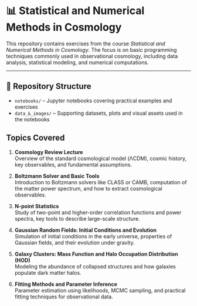 # 📊 Statistical and Numerical Methods in Cosmology

This repository contains exercises from the course *Statistical and Numerical Methods in Cosmology*. The focus is on basic programming techniques commonly used in observational cosmology, including data analysis, statistical modeling, and numerical computations.

---

## 📁 Repository Structure

- `notebooks/` – Jupyter notebooks covering practical examples and exercises  
- `data_&_images/` – Supporting datasets, plots and visual assets used in the notebooks  

## Topics Covered

1. **Cosmology Review Lecture**  
   Overview of the standard cosmological model (ΛCDM), cosmic history, key observables, and fundamental assumptions.

2. **Boltzmann Solver and Basic Tools**  
   Introduction to Boltzmann solvers like CLASS or CAMB, computation of the matter power spectrum, and how to extract cosmological observables.

3. **N-point Statistics**  
   Study of two-point and higher-order correlation functions and power spectra, key tools to describe large-scale structure.

4. **Gaussian Random Fields: Initial Conditions and Evolution**  
   Simulation of initial conditions in the early universe, properties of Gaussian fields, and their evolution under gravity.

5. **Galaxy Clusters: Mass Function and Halo Occupation Distribution (HOD)**  
   Modeling the abundance of collapsed structures and how galaxies populate dark matter halos.

6. **Fitting Methods and Parameter Inference**  
   Parameter estimation using likelihoods, MCMC sampling, and practical fitting techniques for observational data.
